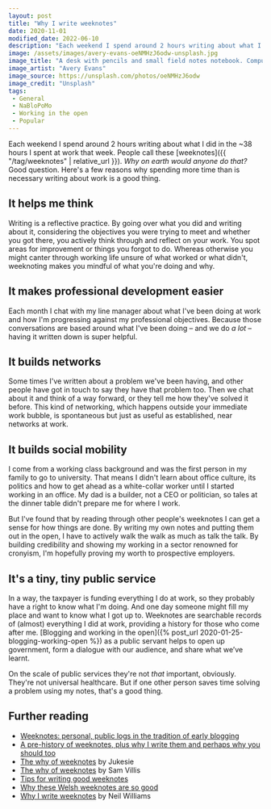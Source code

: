 ```yaml
---
layout: post
title: "Why I write weeknotes"
date: 2020-11-01
modified_date: 2022-06-10
description: "Each weekend I spend around 2 hours writing about what I did in the ~38 hours I spent at work that week. Why? Good question."
image: /assets/images/avery-evans-oeNMHzJ6odw-unsplash.jpg
image_title: "A desk with pencils and small field notes notebook. Computer and mouse. A workspace."
image_artist: "Avery Evans"
image_source: https://unsplash.com/photos/oeNMHzJ6odw
image_credit: "Unsplash"
tags:
 - General
 - NaBloPoMo
 - Working in the open
 - Popular
---
```


Each weekend I spend around 2 hours writing about what I did in the ~38 hours I spent at work that week. People call these [weeknotes]({{ "/tag/weeknotes" | relative_url }}). _Why on earth would anyone do that?_ Good question. Here's a few reasons why spending more time than is necessary writing about work is a good thing.

## It helps me think

Writing is a reflective practice. By going over what you did and writing about it, considering the objectives you were trying to meet and whether you got there, you actively think through and reflect on your work. You spot areas for improvement or things you forgot to do. Whereas otherwise you might canter through working life unsure of what worked or what didn't, weeknoting makes you mindful of what you're doing and why.

## It makes professional development easier

Each month I chat with my line manager about what I've been doing at work and how I'm progressing against my professional objectives. Because those conversations are based around what I've been doing – and we do _a lot_ – having it written down is super helpful. 

## It builds networks

Some times I've written about a problem we've been having, and other people have got in touch to say they have that problem too. Then we chat about it and think of a way forward, or they tell me how they've solved it before. This kind of networking, which happens outside your immediate work bubble, is spontaneous but just as useful as established, near networks at work. 

## It builds social mobility

I come from a working class background and was the first person in my family to go to university. That means I didn't learn about office culture, its politics and how to get ahead as a white-collar worker until I started working in an office. My dad is a builder, not a CEO or politician, so tales at the dinner table didn't prepare me for where I work.

But I've found that by reading through other people's weeknotes I can get a sense for how things are done. By writing my own notes and putting them out in the open, I have to actively walk the walk as much as talk the talk. By building credibility and showing my working in a sector renowned for cronyism, I'm hopefully proving my worth to prospective employers. 

## It's a tiny, tiny public service

In a way, the taxpayer is funding everything I do at work, so they probably have a right to know what I'm doing. And one day someone might fill my place and want to know what I got up to. Weeknotes are searchable records of (almost) everything I did at work, providing a history for those who come after me. [Blogging and working in the open]({% post_url 2020-01-25-blogging-working-open %}) as a public servant helps to open up government, form a dialogue with our audience, and share what we’ve learnt.

On the scale of public services they're not _that_ important, obviously. They're not universal healthcare. But if one other person saves time solving a problem using my notes, that's a good thing. 

## Further reading

- [Weeknotes: personal, public logs in the tradition of early blogging](https://boingboing.net/2018/07/25/deep-nerd-ruminations.html)
- [A pre-history of weeknotes, plus why I write them and perhaps why you should too](https://medium.com/job-garden/a-pre-history-of-weeknotes-plus-why-i-write-them-and-perhaps-why-you-should-too-week-16-31a4a5cbf7b0)
- [The why of weeknotes](https://productforthepeople.xyz/the-why-of-weeknotes-c1cd98967842) by Jukesie
- [The why of weeknotes](https://stamanfar.medium.com/the-why-of-weeknotes-cf4d7e8ad4e5) by Sam Villis
- [Tips for writing good weeknotes](https://gilest.org/2020/tips-for-writing-good-weeknotes/)
- [Why these Welsh weeknotes are so good](https://gilest.org/wra-weeknotes.html)
- [Why I write weeknotes](https://neilojwilliams.net/about/week-notes/) by Neil Williams